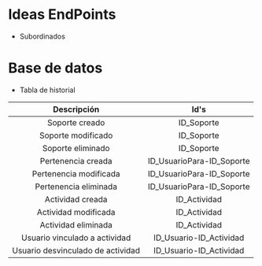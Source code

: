 # Ideas EndPoints
* Subordinados

# Base de datos
* Tabla de historial

| Descripción | Id's |
|:-----------:|:-----:|
| Soporte creado | ID_Soporte |
| Soporte modificado | ID_Soporte |
| Soporte eliminado | ID_Soporte |
| Pertenencia creada | ID_UsuarioPara-ID_Soporte |
| Pertenencia modificada | ID_UsuarioPara-ID_Soporte |
| Pertenencia eliminada | ID_UsuarioPara-ID_Soporte |
| Actividad creada | ID_Actividad |
| Actividad modificada | ID_Actividad |
| Actividad eliminada | ID_Actividad |
| Usuario vinculado a actividad | ID_Usuario-ID_Actividad |
| Usuario desvinculado de actividad | ID_Usuario-ID_Actividad |